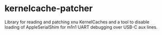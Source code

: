 # kernelcache-patcher
Library for reading and patching xnu KernelCaches and a tool to disable loading of AppleSerialShim for m1n1 UART debugging over USB-C aux lines.
